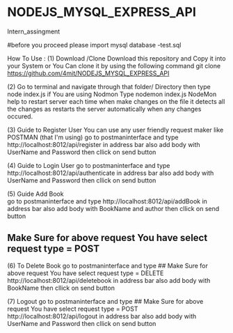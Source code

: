 # NODEJS_MYSQL_EXPRESS_API
Intern_assingment

#before you proceed please import mysql database   -test.sql


How To Use : 
(1) Download /Clone
    Download this repository and Copy it into your System or You Can clone it by using the following command 
    git clone https://github.com/4mit/NODEJS_MYSQL_EXPRESS_API
    
    
(2) Go to terminal and navigate through that folder/ Directory then type 
    node index.js
    if You are using Nodmon
    Type nodemon index.js
    NodeMon help to restart server each time when make changes on the file it detects all the changes as restarts the 
    server automatically when any changes occured.
    
(3) Guide to Register User 
    You can use any user friendly request maker like POSTMAN (that I'm using)
    go to postmaninterface and type 
        http://localhost:8012/api/register
    in address bar also add body with UserName and Password then cllick on send button
    
(4) Guide to Login User
    go to postmaninterface and type 
        http://localhost:8012/api/authenticate
    in address bar also add body with UserName and Password then cllick on send button
   
(5) Guide Add Book    
    go to postmaninterface and type 
        http://localhost:8012/api/addBook
    in address bar also add body with BookName and author then cllick on send button
 ## Make Sure for above request You have select request type  = POST

(6) To Delete Book 
     go to postmaninterface and type 
     ## Make Sure for above request You have select request type  = DELETE
        http://localhost:8012/api/deletebook
    in address bar also add body with BookName then cllick on send button
    
(7) Logout
     go to postmaninterface and type 
     ## Make Sure for above request You have select request type  = POST
        http://localhost:8012/api/logout
    in address bar also add body with UserName and Password then cllick on send button
   

    

